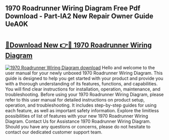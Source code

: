 ## 1970 Roadrunner Wiring Diagram Free Pdf Download - Part-lA2 New Repair Owner Guide UeA0K

# <h2><a href="http://dfpizct.blite.top/?on=1970+Roadrunner+Wiring+Diagram">🔗Download New 👉🔴 1970 Roadrunner Wiring Diagram</a></h2>

[![1970 Roadrunner Wiring Diagram download](https://i.imgur.com/lujVjoI.png)](http://dfpizct.blite.top/?on=1970+Roadrunner+Wiring+Diagram)
Hello and welcome to the user manual for your newly unboxed 1970 Roadrunner Wiring Diagram. This guide is designed to help you get started with your product and provide you with a thorough understanding of its features, functions, and capabilities. You will find clear instructions for installation, operation, maintenance, and troubleshooting. Before using your 1970 Roadrunner Wiring Diagram, please refer to this user manual for detailed instructions on product setup, operation, and troubleshooting. It includes step-by-step guides for using each feature, as well as important safety information. Explore the limitless possibilities of list of features with your new 1970 Roadrunner Wiring Diagram. Contact Us for Assistance 1970 Roadrunner Wiring Diagram. Should you have any questions or concerns, please do not hesitate to contact our dedicated customer support team.
